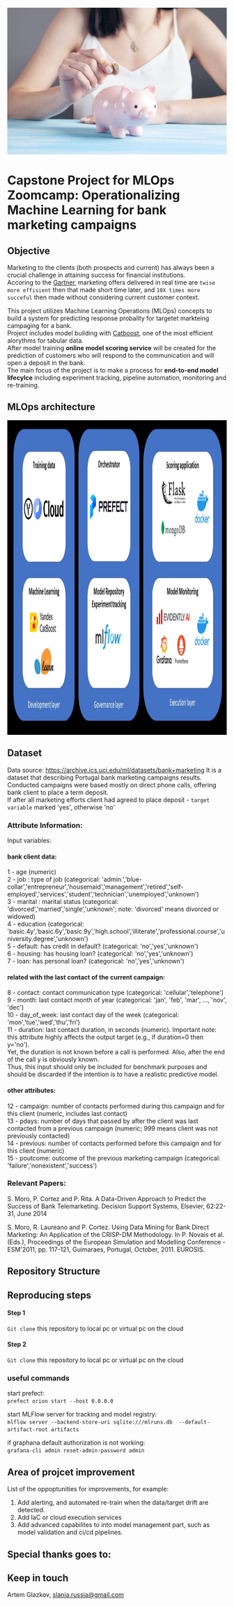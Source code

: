 ![bank marketing campagin using ML](https://raw.githubusercontent.com/allront/mlops_zoomcamp/main/images/Deposit.jpg)


# Capstone Project for MLOps Zoomcamp: Operationalizing Machine Learning for bank marketing campaigns


## Objective
Marketing to the clients (both prospects and current) has always been a crucial challenge in attaining success for financial institutions.</br>
Accoring to the [Gartner](https://youtu.be/bXob4SMBguM?t=1824), marketing offers delivered in real time are `twise more effisient` then that made short time later, and `10X times more succeful` then made without considering current customer context.</br> 

This project utilizes Machine Learning Operations (MLOps) concepts to build a system for predicting response probality for targetet markteing campaging for a bank.</br>
Project includes model building with [Catboost](https://catboost.ai/), one of the most efficient alorythms for tabular data.</br>
After model training **online model scoring service** will be created  for the prediction of customers who will respond to the communication and will open a deposit in the bank. </br>
The main focus of the project is to make a process for **end-to-end model lifecylce** including experiment tracking, pipeline automation, monitoring and re-training. <br/>

## MLOps architecture

<img align="center" width="1280" height="720" src="https://raw.githubusercontent.com/allront/mlops_zoomcamp/main/images/Architecture.JPG">

## Dataset
Data source: https://archive.ics.uci.edu/ml/datasets/bank+marketing
It is a dataset that describing Portugal bank marketing campaigns results. Conducted campaigns were based mostly on direct phone calls, offering bank client to place a term deposit. </br>
If after all marketing efforts client had agreed to place deposit - `target variable` marked 'yes', otherwise 'no'</br>

### Attribute Information:

Input variables:

#### bank client data:
1 - age (numeric)</br>
2 - job : type of job (categorical: 'admin.','blue-collar','entrepreneur','housemaid','management','retired','self-employed','services','student','technician','unemployed','unknown') </br>
3 - marital : marital status (categorical: 'divorced','married','single','unknown'; note: 'divorced' means divorced or widowed) </br>
4 - education (categorical: 'basic.4y','basic.6y','basic.9y','high.school','illiterate','professional.course','university.degree','unknown') </br>
5 - default: has credit in default? (categorical: 'no','yes','unknown') </br>
6 - housing: has housing loan? (categorical: 'no','yes','unknown') </br>
7 - loan: has personal loan? (categorical: 'no','yes','unknown') </br>

#### related with the last contact of the current campaign:
8 - contact: contact communication type (categorical: 'cellular','telephone')</br>
9 - month: last contact month of year (categorical: 'jan', 'feb', 'mar', ..., 'nov', 'dec')</br>
10 - day_of_week: last contact day of the week (categorical: 'mon','tue','wed','thu','fri')</br>
11 - duration: last contact duration, in seconds (numeric). Important note: this attribute highly affects the output target (e.g., if duration=0 then y='no').</br> 
Yet, the duration is not known before a call is performed. Also, after the end of the call y is obviously known. </br>
Thus, this input should only be included for benchmark purposes and should be discarded if the intention is to have a realistic predictive model.</br>
#### other attributes:
12 - campaign: number of contacts performed during this campaign and for this client (numeric, includes last contact) </br>
13 - pdays: number of days that passed by after the client was last contacted from a previous campaign (numeric; 999 means client was not previously contacted) </br>
14 - previous: number of contacts performed before this campaign and for this client (numeric) </br>
15 - poutcome: outcome of the previous marketing campaign (categorical: 'failure','nonexistent','success') </br>

### Relevant Papers:

S. Moro, P. Cortez and P. Rita. A Data-Driven Approach to Predict the Success of Bank Telemarketing. Decision Support Systems, Elsevier, 62:22-31, June 2014 </br>

S. Moro, R. Laureano and P. Cortez. Using Data Mining for Bank Direct Marketing: An Application of the CRISP-DM Methodology. In P. Novais et al. (Eds.), Proceedings of the European Simulation and Modelling Conference - ESM'2011, pp. 117-121, Guimaraes, Portugal, October, 2011. EUROSIS. </br>

## Repository Structure


## Reproducing steps
#### Step 1
```Git clone``` this repository to local pc or virtual pc on the cloud

#### Step 2
```Git clone``` this repository to local pc or virtual pc on the cloud


### useful commands

start prefect: </br>
```prefect orion start --host 0.0.0.0```

start MLFlow server for tracking and model registry: </br>
```mlflow server --backend-store-uri sqlite:///mlruns.db  --default-artifact-root artifacts```

if graphana default authorization is not working: </br>
```grafana-cli admin reset-admin-password admin```


## Area of projcet improvement
List of the oppoptunities for improvements, for example: <br/>

1) Add alerting, and automated re-train when the data/target drift are detected.  </br>
2) Add IaC or cloud execution services </br>
3) Add advanced capabilites to into model management part, such as model validation and ci/cd pipelines. </br>

## Special thanks goes to:

## Keep in touch
Artem Glazkov, slania.russia@gmail.com
